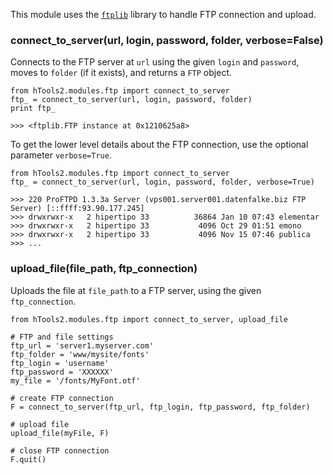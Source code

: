 This module uses the [`ftplib`](http://docs.python.org/library/ftplib.html) library to handle FTP connection and upload.

### connect_to_server(url, login, password, folder, verbose=False)

Connects to the FTP server at `url` using the given `login` and `password`, moves to `folder` (if it exists), and returns a `FTP` object.

    from hTools2.modules.ftp import connect_to_server
    ftp_ = connect_to_server(url, login, password, folder)
    print ftp_

    >>> <ftplib.FTP instance at 0x1210625a8>

To get the lower level details about the FTP connection, use the optional parameter `verbose=True`.

    from hTools2.modules.ftp import connect_to_server
    ftp_ = connect_to_server(url, login, password, folder, verbose=True)

    >>> 220 ProFTPD 1.3.3a Server (vps001.server001.datenfalke.biz FTP Server) [::ffff:93.90.177.245]
    >>> drwxrwxr-x   2 hipertipo 33          36864 Jan 10 07:43 elementar
    >>> drwxrwxr-x   2 hipertipo 33           4096 Oct 29 01:51 emono
    >>> drwxrwxr-x   2 hipertipo 33           4096 Nov 15 07:46 publica
    >>> ...

### upload_file(file_path, ftp_connection)

Uploads the file at `file_path` to a FTP server, using the given `ftp_connection`.

    from hTools2.modules.ftp import connect_to_server, upload_file

    # FTP and file settings
    ftp_url = 'server1.myserver.com'
    ftp_folder = 'www/mysite/fonts'
    ftp_login = 'username'
    ftp_password = 'XXXXXX'
    my_file = '/fonts/MyFont.otf'

    # create FTP connection
    F = connect_to_server(ftp_url, ftp_login, ftp_password, ftp_folder)

    # upload file
    upload_file(myFile, F)

    # close FTP connection
    F.quit()
